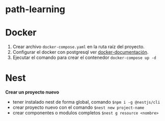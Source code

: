 # path-learning

# Docker
  1. Crear archivo `docker-compose.yaml` en la ruta raíz del proyecto. 
  2. Configurar el docker con postgresql ver [docker-documentación](https://hub.docker.com/_/postgres).
  3. Ejecutar el comando para crear el contenedor `docker-compose up -d`

# Nest
   **Crear un proyecto nuevo**
   * tener instalado nest de forma global, comando `$npm i -g @nestjs/cli`
   * crear proyecto nuevo con el comando `$nest new project-name`
   * crear componentes o modulos completos `$nest g resource <nombre>`
 
